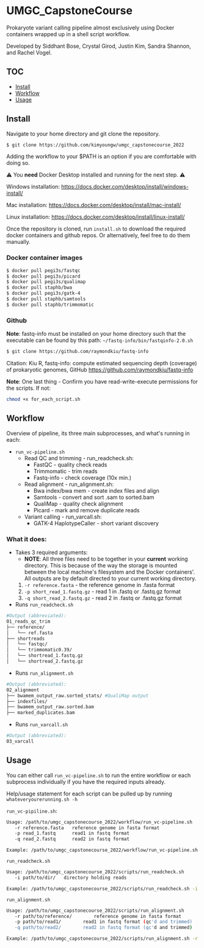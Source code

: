 # UMGC_CapstoneCourse
Prokaryote variant calling pipeline almost exclusively using Docker containers wrapped up in a shell script workflow.

Developed by Siddhant Bose, Crystal Girod, Justin Kim, Sandra Shannon, and Rachel Vogel.

## TOC
* [Install](#install)
* [Workflow](#workflow)
* [Usage](#usage)

## Install
Navigate to your home directory and git clone the repository.
```bash
$ git clone https://github.com/kimyoungw/umgc_capstonecourse_2022
```
Adding the workflow to your $PATH is an option if you are comfortable with doing so.

:warning: You **need** Docker Desktop installed and running for the next step. :warning:

Windows installation: https://docs.docker.com/desktop/install/windows-install/

Mac installation: https://docs.docker.com/desktop/install/mac-install/

Linux installation: https://docs.docker.com/desktop/install/linux-install/

Once the repository is cloned, run `install.sh` to download the required docker containers and github repos.
Or alternatively, feel free to do them manually.

### Docker container images
 ```bash                         
$ docker pull pegi3s/fastqc
$ docker pull pegi3s/picard
$ docker pull pegi3s/qualimap
$ docker pull staphb/bwa
$ docker pull pegi3s/gatk-4
$ docker pull staphb/samtools
$ docker pull staphb/trimmomatic
```               

### Github
**Note**: fastq-info must be installed on your home directory such that the executable can be found by this path: `~/fastq-info/bin/fastqinfo-2.0.sh`

```bash
$ git clone https://github.com/raymondkiu/fastq-info
```
Citation: Kiu R, fastq-info: compute estimated sequencing depth (coverage) of prokaryotic genomes, GitHub https://github.com/raymondkiu/fastq-info

**Note**: One last thing - Confirm you have read-write-execute permissions for the scripts. If not:
```bash
chmod +x for_each_script.sh
```

## Workflow

Overview of pipeline, its three main subprocesses, and what's running in each:

* `run_vc-pipeline.sh`
  * Read QC and trimming - run_readcheck.sh:
    * FastQC - quality check reads
    * Trimmomatic - trim reads
    * Fastq-info - check coverage (10x min.)
  * Read alignment - run_alignment.sh:
    *  Bwa index/bwa mem - create index files and align
    *  Samtools - convert and sort .sam to sorted.bam
    *  QualiMap - quality check alignment
    *  Picard - mark and remove duplicate reads
  *  Variant calling - run_varcall.sh:
     *  GATK-4 HaplotypeCaller - short variant discovery

### What it does:
* Takes 3 required arguments:
  * **NOTE**: All three files need to be together in your **current** working directory. This is because of the way the storage is mounted between the local machine's filesystem and the Docker containers'. All outputs are by default directed to your current working directory.
  1. `-r reference.fasta` - the reference genome in .fasta format
  2. `-p short_read_1.fastq.gz` - read 1 in .fastq or .fastq.gz format
  3. `-q short_read_2.fastq.gz` - read 2 in .fastq or .fastq.gz format
* Runs `run_readcheck.sh`
```bash
#Output (abbreviated):
01_reads_qc_trim
├── reference/
│   └── ref.fasta
├── shortreads
│   └── fastqc/
│   └── trimmomatic0.39/
│   └── shortread_1.fastq.gz
│   └── shortread_2.fastq.gz
```
* Runs `run_alignment.sh`
```bash
#Output (abbreviated):
02_alignment
├── bwamem_output_raw.sorted_stats/ #QualiMap output
├── indexfiles/
├── bwamem_output_raw.sorted.bam
├── marked_duplicates.bam
```
* Runs `run_varcall.sh`
```bash
#Output (abbreviated):
03_varcall
```

## Usage
You can either call `run_vc-pipeline.sh` to run the entire workflow or each subprocess individually if you have the required inputs already.

Help/usage statement for each script can be pulled up by running `whateveryourerunning.sh -h`

`run_vc-pipiline.sh`:
```bash
Usage: /path/to/umgc_capstonecourse_2022/workflow/run_vc-pipeline.sh
   -r reference.fasta   reference genome in fasta format
   -p read_1.fastq      read1 in fastq format
   -q read_2.fastq      read2 in fastq format

Example: /path/to/umgc_capstonecourse_2022/workflow/run_vc-pipeline.sh -r refgenome.fasta -p read_1.fastq -q read_2.fastq
```

`run_readcheck.sh`
```bash
Usage: /path/to/umgc_capstonecourse_2022/scripts/run_readcheck.sh
   -i path/to/dir/   directory holding reads

Example: /path/to/umgc_capstonecourse_2022/scripts/run_readcheck.sh -i /path/to/dirwithreads
```

`run_alignment.sh`
```bash
Usage: /path/to/umgc_capstonecourse_2022/scripts/run_alignment.sh
   -r path/to/reference/        reference genome in fasta format
   -p path/to/read1/		read1 in fastq format (qc'd and trimmed)
   -q path/to/read2/		read2 in fastq format (qc'd and trimmed)

Example: /path/to/umgc_capstonecourse_2022/scripts/run_alignment.sh -r /path/to/ref.fasta -p /path/to/read_1.fastq -q /path/to/read_2.fastq
```
